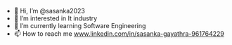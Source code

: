 - 👋 Hi, I’m @sasanka2023
- 👀 I’m interested in It industry
- 🌱 I’m currently learning Software Engineering
- 📫 How to reach me www.linkedin.com/in/sasanka-gayathra-961764229
  

<!---
sasanka2023/sasanka2023 is a ✨ special ✨ repository because its `README.md` (this file) appears on your GitHub profile.
You can click the Preview link to take a look at your changes.
--->
